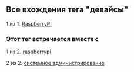 ## Все вхождения тега "девайсы"


1 из 1. [RaspberryPI](./devices_raspberry_pi.md)



### Этот тег встречается вместе с


1 из 2. [raspberrypi](./meta_raspberrypi.md)

2 из 2. [системное администрирование](./meta_sistemnoe_administrirovanie.md)

